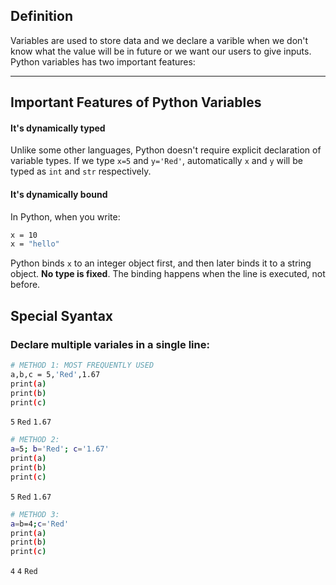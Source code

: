 ## Definition
Variables are used to store data and we declare a varible when we don't know what the value will be in future or we want our users to give inputs. <br> Python variables has two important features:

---

## Important Features of Python Variables

#### **It's dynamically typed**
Unlike some other languages, Python doesn't require explicit declaration of variable types. If we type `x=5` and `y='Red'`, automatically `x` and `y` will be typed as `int` and `str` respectively.

#### **It's dynamically bound**
In Python, when you write:
```bash
x = 10
x = "hello"
```
Python binds `x` to an integer object first, and then later binds it to a string object. **No type is fixed**. The binding happens when the line is executed, not before.

## **Special Syantax**
### Declare multiple variales in a single line:
```bash
# METHOD 1: MOST FREQUENTLY USED
a,b,c = 5,'Red',1.67
print(a)
print(b)
print(c)
```
`5`
`Red`
`1.67`

```bash
# METHOD 2:
a=5; b='Red'; c='1.67'
print(a)
print(b)
print(c)
```
`5`
`Red`
`1.67`

```bash
# METHOD 3:
a=b=4;c='Red'
print(a)
print(b)
print(c)
```
`4`
`4`
`Red`
